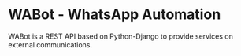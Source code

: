 # WABot - WhatsApp Automation

WABot is a REST API based on Python-Django to provide services on external communications.
